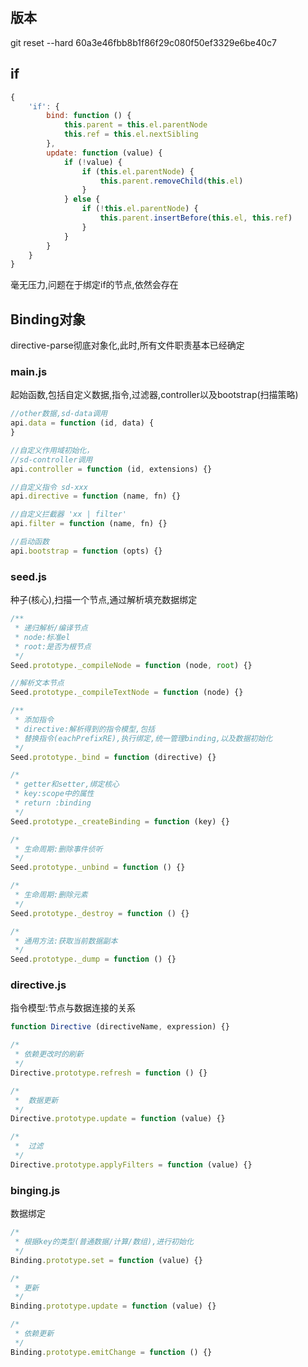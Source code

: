 ## 版本
git reset --hard 60a3e46fbb8b1f86f29c080f50ef3329e6be40c7

## if 
```javascript
{
    'if': {
        bind: function () {
            this.parent = this.el.parentNode
            this.ref = this.el.nextSibling
        },
        update: function (value) {
            if (!value) {
                if (this.el.parentNode) {
                    this.parent.removeChild(this.el)
                }
            } else {
                if (!this.el.parentNode) {
                    this.parent.insertBefore(this.el, this.ref)
                }
            }
        }
    }
}
```
毫无压力,问题在于绑定if的节点,依然会存在

## Binding对象
directive-parse彻底对象化,此时,所有文件职责基本已经确定

### main.js
起始函数,包括自定义数据,指令,过滤器,controller以及bootstrap(扫描策略)
```javascript
//other数据,sd-data调用
api.data = function (id, data) {
}

//自定义作用域初始化，
//sd-controller调用
api.controller = function (id, extensions) {}

//自定义指令 sd-xxx
api.directive = function (name, fn) {}

//自定义拦截器 'xx | filter'
api.filter = function (name, fn) {}

//启动函数
api.bootstrap = function (opts) {}

```

### seed.js
种子(核心),扫描一个节点,通过解析填充数据绑定
```javascript
/**
 * 递归解析/编译节点
 * node:标准el
 * root:是否为根节点
 */
Seed.prototype._compileNode = function (node, root) {}

//解析文本节点
Seed.prototype._compileTextNode = function (node) {}

/**
 * 添加指令
 * directive:解析得到的指令模型,包括
 * 替换指令(eachPrefixRE),执行绑定,统一管理binding,以及数据初始化
 */
Seed.prototype._bind = function (directive) {}

/*
 * getter和setter,绑定核心
 * key:scope中的属性
 * return :binding
 */
Seed.prototype._createBinding = function (key) {}

/*
 * 生命周期:删除事件侦听
 */
Seed.prototype._unbind = function () {}

/*
 * 生命周期:删除元素
 */
Seed.prototype._destroy = function () {}

/*
 * 通用方法:获取当前数据副本
 */
Seed.prototype._dump = function () {}
```
### directive.js
指令模型:节点与数据连接的关系
```javascript
function Directive (directiveName, expression) {}

/*
 * 依赖更改时的刷新
 */
Directive.prototype.refresh = function () {}

/*
 *  数据更新
 */
Directive.prototype.update = function (value) {}

/*
 *  过滤
 */
Directive.prototype.applyFilters = function (value) {}
```

### binging.js
数据绑定
```javascript
/*
 * 根据key的类型(普通数据/计算/数组),进行初始化
 */
Binding.prototype.set = function (value) {}

/*
 * 更新
 */
Binding.prototype.update = function (value) {}

/*
 * 依赖更新
 */
Binding.prototype.emitChange = function () {}
```
